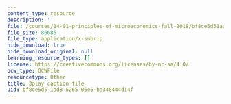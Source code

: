 ```yaml
---
content_type: resource
description: ''
file: /courses/14-01-principles-of-microeconomics-fall-2018/bf8ce5d51ad8526506e5ba348444d14f_BUnUOv_INyM.srt
file_size: 86685
file_type: application/x-subrip
hide_download: true
hide_download_original: null
learning_resource_types: []
license: https://creativecommons.org/licenses/by-nc-sa/4.0/
ocw_type: OCWFile
resourcetype: Other
title: 3play caption file
uid: bf8ce5d5-1ad8-5265-06e5-ba348444d14f
---
```

